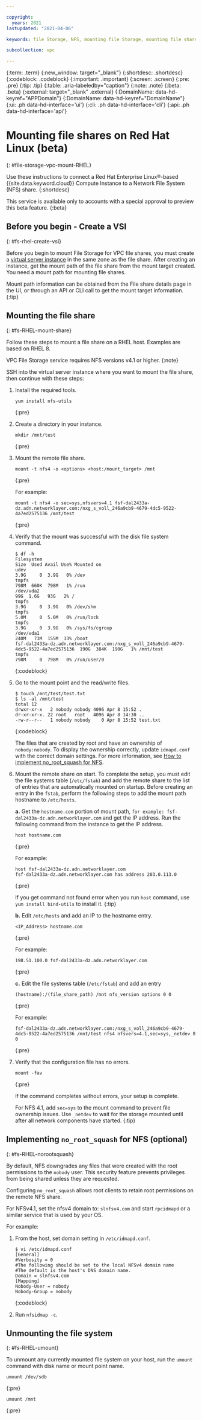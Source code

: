 ```yaml
---

copyright:
  years: 2021
lastupdated: "2021-04-06"

keywords: file Storage, NFS, mounting file Storage, mounting file shares on Linux, mounting file shares on RHEL

subcollection: vpc

---
```


{:term: .term}
{:new_window: target="_blank"}
{:shortdesc: .shortdesc}
{:codeblock: .codeblock}
{:important: .important}
{:screen: .screen}
{:pre: .pre}
{:tip: .tip}
{:table: .aria-labeledby="caption"}
{:note: .note}
{:beta: .beta}
{:external: target="_blank" .external}
{:DomainName: data-hd-keyref="APPDomain"}
{:DomainName: data-hd-keyref="DomainName"}
{:ui: .ph data-hd-interface='ui'}
{:cli: .ph data-hd-interface='cli'}
{:api: .ph data-hd-interface='api'}

# Mounting file shares on Red Hat Linux (beta)
{: #file-storage-vpc-mount-RHEL}

Use these instructions to connect a Red Hat Enterprise Linux&reg;-based {{site.data.keyword.cloud}} Compute Instance to a Network File System (NFS) share.
{:shortdesc}

This service is available only to accounts with a special approval to preview this beta feature. 
{:beta}

## Before you begin - Create a VSI
{: #fs-rhel-create-vsi}

Before you begin to mount File Storage for VPC file shares, you must create a [virtual server instance](/docs/vpc?topic=vpc-about-advanced-virtual-servers) in the same zone as the file share. After creating an instance, get the mount path of the file share from the mount target created. You need a mount path for mounting file shares. 

Mount path information can be obtained from the File share details page in the UI, or through an API or CLI call to get the mount target information.
{:tip}

## Mounting the file share
{: #fs-RHEL-mount-share}

Follow these steps to mount a file share on a RHEL host. Examples are based on RHEL 8.

VPC File Storage service requires NFS versions v4.1 or higher.
{:note}

SSH into the virtual server instance where you want to mount the file share, then continue with these steps:

1. Install the required tools.

   ```
   yum install nfs-utils
   ```
   {:pre}


2. Create a directory in your instance.

   ```
   mkdir /mnt/test
   ```
   {:pre}

3. Mount the remote file share.

   ```
   mount -t nfs4 -o <options> <host:/mount_target> /mnt
   ```
   {:pre}

   For example:

   ```
   mount -t nfs4 -o sec=sys,nfsvers=4.1 fsf-dal2433a-dz.adn.networklayer.com:/nxg_s_voll_246a9cb9-4679-4dc5-9522-4a7ed2575136 /mnt/test
   ```
   {:pre}

4. Verify that the mount was successful with the disk file system command.

   ```
   $ df -h
   Filesystem                                                                                    Size  Used Avail Use% Mounted on
   udev                                                                                          3.9G     0  3.9G   0% /dev
   tmpfs                                                                                         798M  660K  798M   1% /run
   /dev/vda2                                                                                      99G  1.6G   93G   2% /
   tmpfs                                                                                         3.9G     0  3.9G   0% /dev/shm
   tmpfs                                                                                         5.0M     0  5.0M   0% /run/lock
   tmpfs                                                                                         3.9G     0  3.9G   0% /sys/fs/cgroup
   /dev/vda1                                                                                     240M   73M  155M  33% /boot
   fsf-dal2433a-dz.adn.networklayer.com:/nxg_s_voll_246a9cb9-4679-4dc5-9522-4a7ed2575136  190G  384K  190G   1% /mnt/test
   tmpfs                                                                                         798M     0  798M   0% /run/user/0
   ```
   {:codeblock}

4. Go to the mount point and the read/write files.

   ```
   $ touch /mnt/test/test.txt
   $ ls -al /mnt/test
   total 12
   drwxr-xr-x   2 nobody nobody 4096 Apr 8 15:52 .
   dr-xr-xr-x. 22 root   root   4096 Apr 8 14:30 ..
   -rw-r--r--   1 nobody nobody    0 Apr 8 15:52 test.txt
   ```
   {:codeblock}

   The files that are created by root and have an ownership of `nobody:nobody`. To display the ownership correctly, update `idmapd.conf` with the correct domain settings. For more information, see [How to implement no_root_squash for NFS](#fs-RHEL-norootsquash).

6. Mount the remote share on start. To complete the setup, you must edit the file systems table (`/etc/fstab`) and add the remote share to the list of entries that are automatically mounted on startup. Before creating an entry in the `fstab`, perform the following steps to add the mount path hostname to `/etc/hosts`. 

   **a.** Get the `hostname.com` portion of mount path, `for example: fsf-dal2433a-dz.adn.networklayer.com` and get the IP address. Run the following command from the instance to get the IP address.

      ```
      host hostname.com
      ```
      {:pre}

      For example:

      ```
      host fsf-dal2433a-dz.adn.networklayer.com
      fsf-dal2433a-dz.adn.networklayer.com has address 203.0.113.0
      ```
      {:pre}

      If you get command not found error when you run `host` command, use `yum install bind-utils` to install it.
      {:tip}

   **b.** Edit `/etc/hosts` and add an IP to the hostname entry.

      ```
      <IP_Address> hostname.com
      ```
      {:pre}

     For example:

      ```
      198.51.100.0 fsf-dal2433a-dz.adn.networklayer.com
      ```
      {:pre}

   **c.** Edit the file systems table (`/etc/fstab`) and add an entry

      ```
      (hostname):/(file_share_path) /mnt nfs_version options 0 0
      ```
      {:pre}

      For example:

      ```
      fsf-dal2433a-dz.adn.networklayer.com:/nxg_s_voll_246a9cb9-4679-4dc5-9522-4a7ed2575136 /mnt/test nfs4 nfsvers=4.1,sec=sys,_netdev 0 0
      ```
      {:pre}

7. Verify that the configuration file has no errors.

   ```
   mount -fav
   ```
   {:pre}

   If the command completes without errors, your setup is complete.

   For NFS 4.1, add `sec=sys` to the mount command to prevent file ownership issues. Use `_netdev` to wait for the storage mounted until after all network components have started.
   {:tip}

## Implementing `no_root_squash` for NFS (optional)
{: #fs-RHEL-norootsquash}

By default, NFS downgrades any files that were created with the root permissions to the `nobody` user. This security feature prevents privileges from being shared unless they are requested.

Configuring `no_root_squash` allows root clients to retain root permissions on the remote NFS share.

For NFSv4.1, set the nfsv4 domain to: `slnfsv4.com` and start `rpcidmapd` or a similar service that is used by your OS.

For example:

1. From the host, set domain setting in `/etc/idmapd.conf`.

   ```
   $ vi /etc/idmapd.conf
   [General]
   #Verbosity = 0
   #The following should be set to the local NFSv4 domain name
   #The default is the host's DNS domain name.
   Domain = slnfsv4.com
   [Mapping]
   Nobody-User = nobody
   Nobody-Group = nobody
   ```
   {:codeblock}

2. Run `nfsidmap -c`.

## Unmounting the file system
{: #fs-RHEL-umount}

To unmount any currently mounted file system on your host, run the `umount` command with disk name or mount point name.

```
umount /dev/sdb
```
{:pre}

```
umount /mnt
```
{:pre}
